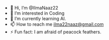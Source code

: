 - 👋 Hi, I’m @IlmaNaaz22
- 👀 I’m interested in Coding
- 🌱 I’m currently learning AI.
- 📫 How to reach me ilma22naaz@gmail.com
- ⚡ Fun fact: I am afraid of peacock feathers.

<!---
IlmaNaaz22/IlmaNaaz22 is a ✨ special ✨ repository because its `README.md` (this file) appears on your GitHub profile.
You can click the Preview link to take a look at your changes.
--->
